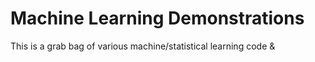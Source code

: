 # Machine Learning Demonstrations

This is a grab bag of various machine/statistical learning code &
